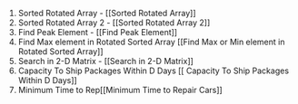 1. Sorted Rotated Array  - [[Sorted Rotated Array]] 
2. Sorted Rotated Array 2 - [[Sorted Rotated Array 2]] 
3. Find Peak Element - [[Find Peak Element]] 
4. Find Max element in Rotated Sorted Array [[Find Max or Min element in Rotated Sorted Array]] 
5. Search in 2-D Matrix - [[Search in 2-D Matrix]] 
6. Capacity To Ship Packages Within D Days [[ Capacity To Ship Packages Within D Days]]
7.  Minimum Time to Rep[[Minimum Time to Repair Cars]]
